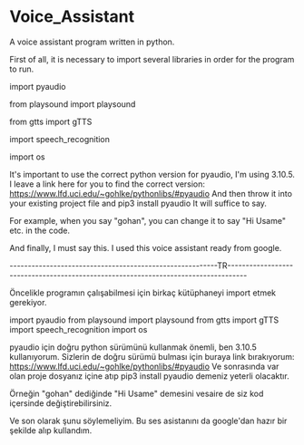 # Voice_Assistant
A voice assistant program written in python.
                                                                                                                 
                               
               
                               
                               

 
 
 
First of all, it is necessary to import several libraries in order for the program to run.

import pyaudio


from playsound import playsound

from gtts import gTTS

import speech_recognition

import os


It's important to use the correct python version for pyaudio, I'm using 3.10.5. I leave a link here for you to find the correct version: https://www.lfd.uci.edu/~gohlke/pythonlibs/#pyaudio
And then throw it into your existing project file and
pip3 install pyaudio
It will suffice to say.

For example, when you say "gohan", you can change it to say "Hi Usame" etc. in the code.


And finally, I must say this. I used this voice assistant ready from google.


---------------------------------------------------------TR-----------------------------------------------------------------------------------




Öncelikle programın çalışabilmesi için birkaç kütüphaneyi import etmek gerekiyor.

import pyaudio
from playsound import playsound
from gtts import gTTS 
import speech_recognition 
import os

pyaudio için doğru python sürümünü kullanmak önemli, ben 3.10.5 kullanıyorum. Sizlerin de doğru sürümü bulması için buraya link bırakıyorum: https://www.lfd.uci.edu/~gohlke/pythonlibs/#pyaudio
Ve sonrasında var olan proje dosyanız içine atıp
pip3 install pyaudio 
demeniz yeterli olacaktır.

Örneğin "gohan" dediğinde "Hi Usame" demesini vesaire de siz kod içersinde değiştirebilirsiniz.


Ve son olarak şunu söylemeliyim. Bu ses asistanını da google'dan hazır bir şekilde alıp kullandım.













